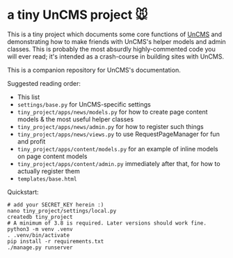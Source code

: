 a tiny UnCMS project 🐭
=======================

This is a tiny project which documents some core functions of [UnCMS](https://github.com/uncms-dev/uncms) and demonstrating how to make friends with UnCMS's helper models and admin classes.
This is probably the most absurdly highly-commented code you will ever read;
it's intended as a crash-course in building sites with UnCMS.

This is a companion repository for UnCMS's documentation.

Suggested reading order:

* This list
* `settings/base.py` for UnCMS-specific settings
* `tiny_project/apps/news/models.py` for how to create page content models & the most useful helper classes
* `tiny_project/apps/news/admin.py` for how to register such things
* `tiny_project/apps/news/views.py` to use RequestPageManager for fun and profit
* `tiny_project/apps/content/models.py` for an example of inline models on page content models
* `tiny_project/apps/content/admin.py` immediately after that, for how to actually register them
* `templates/base.html`

Quickstart:

```
# add your SECRET_KEY herein :)
nano tiny_project/settings/local.py
createdb tiny_project
# A minimum of 3.8 is required. Later versions should work fine.
python3 -m venv .venv
. .venv/bin/activate
pip install -r requirements.txt
./manage.py runserver
```
